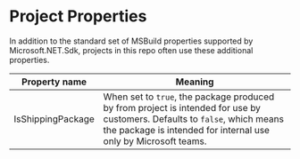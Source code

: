 Project Properties
==================

In addition to the standard set of MSBuild properties supported by Microsoft.NET.Sdk, projects in this repo often use these additional properties.

Property name      | Meaning
-------------------|--------------------------------------------------------------------------------------------
IsShippingPackage  | When set to `true`, the package produced by from project is intended for use by customers. Defaults to  `false`, which means the package is intended for internal use only by Microsoft teams.
